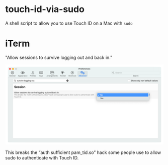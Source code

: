 # touch-id-via-sudo

A shell script to allow you to use Touch ID on a Mac with `sudo`



# iTerm


"Allow sessions to survive logging out and back in."

![](img/iTerm-and-sudo-via-TouchID.png)

This breaks the “auth sufficient pam_tid.so” hack some people use to allow sudo to authenticate with Touch ID.

